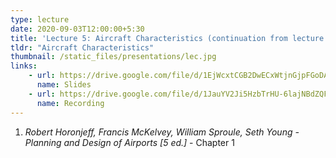 ```yaml
---
type: lecture
date: 2020-09-03T12:00:00+5:30
title: 'Lecture 5: Aircraft Characteristics (continuation from lecture 4)'
tldr: "Aircraft Characteristics"
thumbnail: /static_files/presentations/lec.jpg
links: 
    - url: https://drive.google.com/file/d/1EjWcxtCGB2DwECxWtjnGjpFGoDAIio04/view?usp=sharing
      name: Slides
    - url: https://drive.google.com/file/d/1JauYV2Ji5HzbTrHU-6lajNBdZQFFeNNw/view?usp=sharing
      name: Recording
---
```

1. *Robert Horonjeff, Francis McKelvey, William Sproule, Seth Young - Planning and Design of Airports [5 ed.]* - Chapter 1